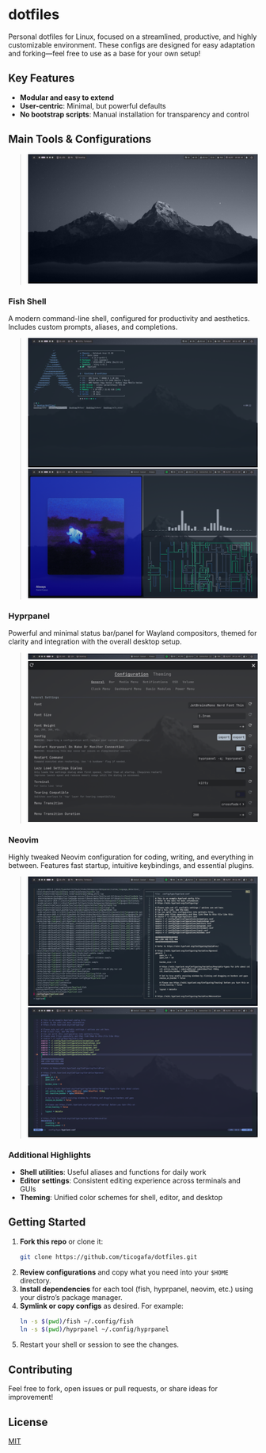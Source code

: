 # dotfiles

Personal dotfiles for Linux, focused on a streamlined, productive, and highly customizable environment. These configs are designed for easy adaptation and forking—feel free to use as a base for your own setup!

## Key Features

- **Modular and easy to extend**
- **User-centric**: Minimal, but powerful defaults
- **No bootstrap scripts**: Manual installation for transparency and control

## Main Tools & Configurations

> ![Desktop Screenshot](screenshots/desktop.png)

### Fish Shell

A modern command-line shell, configured for productivity and aesthetics. Includes custom prompts, aliases, and completions.

> ![Fish Shell Screenshot](screenshots/fish.png)
> ![Fish Shell Screenshot](screenshots/fish-1.png)

### Hyprpanel

Powerful and minimal status bar/panel for Wayland compositors, themed for clarity and integration with the overall desktop setup.

> ![Hyprpanel Screenshot](screenshots/hyprpanel.png)
> ![Hyprpanel Screenshot](screenshots/hyprpanel-1.png)

### Neovim

Highly tweaked Neovim configuration for coding, writing, and everything in between. Features fast startup, intuitive keybindings, and essential plugins.

> ![Neovim Screenshot](screenshots/nvim.png)
> ![Neovim Screenshot](screenshots/nvim-1.png)

### Additional Highlights

- **Shell utilities**: Useful aliases and functions for daily work
- **Editor settings**: Consistent editing experience across terminals and GUIs
- **Theming**: Unified color schemes for shell, editor, and desktop

## Getting Started

1. **Fork this repo** or clone it:
    ```bash
    git clone https://github.com/ticogafa/dotfiles.git
    ```
2. **Review configurations** and copy what you need into your `$HOME` directory.
3. **Install dependencies** for each tool (fish, hyprpanel, neovim, etc.) using your distro’s package manager.
4. **Symlink or copy configs** as desired. For example:
    ```bash
    ln -s $(pwd)/fish ~/.config/fish
    ln -s $(pwd)/hyprpanel ~/.config/hyprpanel
    ```
5. Restart your shell or session to see the changes.

## Contributing

Feel free to fork, open issues or pull requests, or share ideas for improvement!

## License

[MIT](LICENSE)
